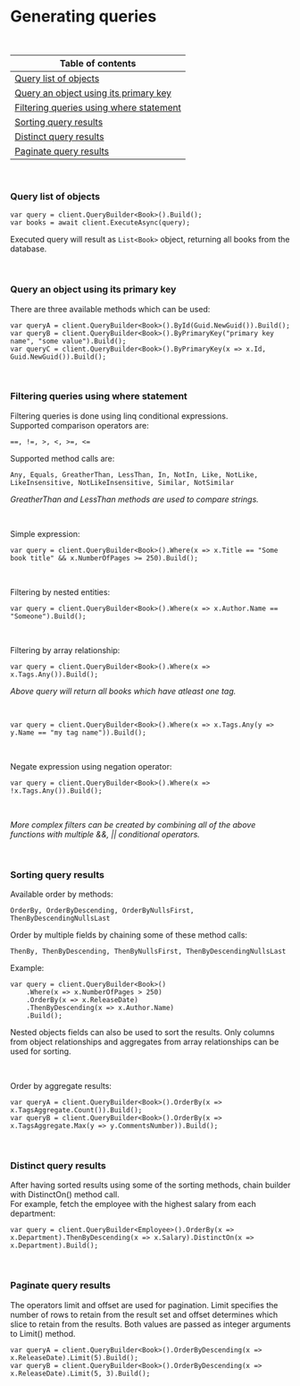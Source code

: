 # Generating queries
<br />

Table of contents |
----------------- |
[Query list of objects](#Query-list-of-objects) |
[Query an object using its primary key](#Query-an-object-using-its-primary-key) |
[Filtering queries using where statement](#Filtering-queries-using-where-statement) |
[Sorting query results](#Sorting-query-results) |
[Distinct query results](#Distinct-query-results) |
[Paginate query results](#Paginate-query-results) |

<br />

### Query list of objects
```
var query = client.QueryBuilder<Book>().Build();
var books = await client.ExecuteAsync(query);
```
Executed query will result as ```List<Book>``` object, returning all books from the database.

<br />

### Query an object using its primary key
There are three available methods which can be used:

```
var queryA = client.QueryBuilder<Book>().ById(Guid.NewGuid()).Build();
var queryB = client.QueryBuilder<Book>().ByPrimaryKey("primary key name", "some value").Build();
var queryC = client.QueryBuilder<Book>().ByPrimaryKey(x => x.Id, Guid.NewGuid()).Build();
```

<br />

### Filtering queries using where statement
Filtering queries is done using linq conditional expressions. \
Supported comparison operators are:

	==, !=, >, <, >=, <=

Supported method calls are: 

	Any, Equals, GreatherThan, LessThan, In, NotIn, Like, NotLike, LikeInsensitive, NotLikeInsensitive, Similar, NotSimilar

*GreatherThan and LessThan methods are used to compare strings.*

<br />

Simple expression:
```
var query = client.QueryBuilder<Book>().Where(x => x.Title == "Some book title" && x.NumberOfPages >= 250).Build();
```
<br />

Filtering by nested entities:
```
var query = client.QueryBuilder<Book>().Where(x => x.Author.Name == "Someone").Build();
```
<br />

Filtering by array relationship:
```
var query = client.QueryBuilder<Book>().Where(x => x.Tags.Any()).Build();
```
*Above query will return all books which have atleast one tag.*

<br />

```
var query = client.QueryBuilder<Book>().Where(x => x.Tags.Any(y => y.Name == "my tag name")).Build();
```

<br />

Negate expression using negation operator:
```
var query = client.QueryBuilder<Book>().Where(x => !x.Tags.Any()).Build();
```

<br />

*More complex filters can be created by combining all of the above functions with multiple &&, || conditional operators.*

<br />

### Sorting query results
Available order by methods:

	OrderBy, OrderByDescending, OrderByNullsFirst, ThenByDescendingNullsLast

Order by multiple fields by chaining some of these method calls:

	ThenBy, ThenByDescending, ThenByNullsFirst, ThenByDescendingNullsLast

Example:
```
var query = client.QueryBuilder<Book>()
	.Where(x => x.NumberOfPages > 250)
	.OrderBy(x => x.ReleaseDate)
	.ThenByDescending(x => x.Author.Name)
	.Build();
```
Nested objects fields can also be used to sort the results. Only columns from object relationships and aggregates from array relationships can be used for sorting.

<br />

Order by aggregate results:
```
var queryA = client.QueryBuilder<Book>().OrderBy(x => x.TagsAggregate.Count()).Build();
var queryB = client.QueryBuilder<Book>().OrderBy(x => x.TagsAggregate.Max(y => y.CommentsNumber)).Build();
```

<br />

### Distinct query results
After having sorted results using some of the sorting methods, chain builder with DistinctOn() method call. \
For example, fetch the employee with the highest salary from each department:
```
var query = client.QueryBuilder<Employee>().OrderBy(x => x.Department).ThenByDescending(x => x.Salary).DistinctOn(x => x.Department).Build();
```

<br />

### Paginate query results
The operators limit and offset are used for pagination.
Limit specifies the number of rows to retain from the result set and offset determines which slice to retain from the results.
Both values are passed as integer arguments to Limit() method.
```
var queryA = client.QueryBuilder<Book>().OrderByDescending(x => x.ReleaseDate).Limit(5).Build();
var queryB = client.QueryBuilder<Book>().OrderByDescending(x => x.ReleaseDate).Limit(5, 3).Build();
```
